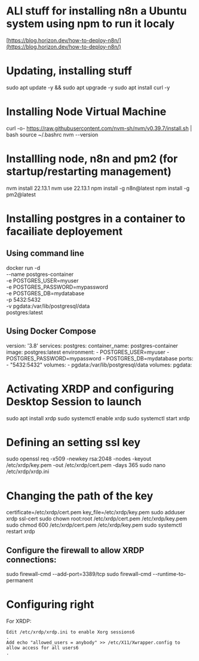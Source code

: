 # ALl stuff for installing n8n a Ubuntu system using npm to run it localy
[https://blog.horizon.dev/how-to-deploy-n8n/](https://blog.horizon.dev/how-to-deploy-n8n/)

# Updating, installing stuff
sudo apt update -y && sudo apt upgrade -y
sudo apt install curl -y

# Installing Node Virtual Machine
curl -o- https://raw.githubusercontent.com/nvm-sh/nvm/v0.39.7/install.sh | bash
source ~/.bashrc
nvm --version

# Installling node, n8n and pm2 (for startup/restarting management)
nvm install 22.13.1
nvm use 22.13.1
npm install -g n8n@latest
npm install -g pm2@latest

# Installing postgres in a container to facailiate deployement
## Using command line
docker run -d \
--name postgres-container \
-e POSTGRES_USER=myuser \
-e POSTGRES_PASSWORD=mypassword \
-e POSTGRES_DB=mydatabase \
-p 5432:5432 \
-v pgdata:/var/lib/postgresql/data \
postgres:latest

## Using Docker Compose
version: '3.8'
services:
  postgres:
    container_name: postgres-container
    image: postgres:latest
    environment:
      - POSTGRES_USER=myuser
      - POSTGRES_PASSWORD=mypassword
      - POSTGRES_DB=mydatabase
    ports:
      - "5432:5432"
    volumes:
      - pgdata:/var/lib/postgresql/data
volumes:
  pgdata:




# Activating XRDP and configuring Desktop Session to launch
sudo apt install xrdp
sudo systemctl enable xrdp
sudo systemctl start xrdp
# Defining an setting ssl key
sudo openssl req -x509 -newkey rsa:2048 -nodes -keyout /etc/xrdp/key.pem -out /etc/xrdp/cert.pem -days 365
sudo nano /etc/xrdp/xrdp.ini 
# Changing the path of the key
certificate=/etc/xrdp/cert.pem
key_file=/etc/xrdp/key.pem
sudo adduser xrdp ssl-cert
sudo chown root:root /etc/xrdp/cert.pem /etc/xrdp/key.pem
sudo chmod 600 /etc/xrdp/cert.pem /etc/xrdp/key.pem
sudo systemctl restart xrdp


## Configure the firewall to allow XRDP connections:
sudo firewall-cmd --add-port=3389/tcp
sudo firewall-cmd --runtime-to-permanent
# Configuring right
For XRDP:

    Edit /etc/xrdp/xrdp.ini to enable Xorg sessions6
    .
    Add echo "allowed_users = anybody" >> /etc/X11/Xwrapper.config to allow access for all users6
    .